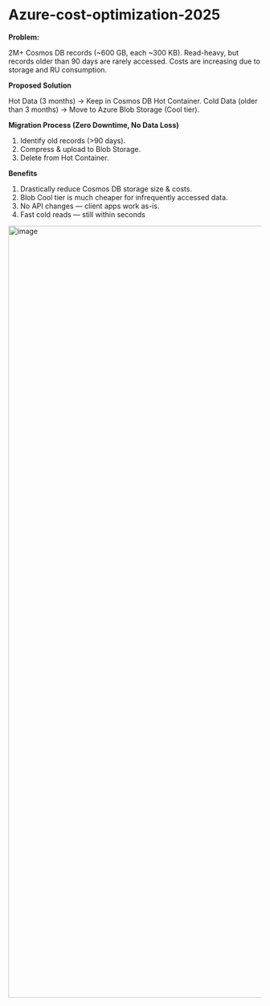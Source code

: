 # Azure-cost-optimization-2025

**Problem:**

2M+ Cosmos DB records (~600 GB, each ~300 KB).
Read-heavy, but records older than 90 days are rarely accessed.
Costs are increasing due to storage and RU consumption.


**Proposed Solution**

Hot Data (3 months) → Keep in Cosmos DB Hot Container.
Cold Data (older than 3 months) → Move to Azure Blob Storage (Cool tier).


**Migration Process (Zero Downtime, No Data Loss)**

1. Identify old records (>90 days).
2. Compress & upload to Blob Storage.
3. Delete from Hot Container.

**Benefits**

1. Drastically reduce Cosmos DB storage size & costs.
2. Blob Cool tier is much cheaper for infrequently accessed data.
3. No API changes — client apps work as-is.
4. Fast cold reads — still within seconds

<img width="1024" height="1536" alt="image" src="https://github.com/user-attachments/assets/3d0c6d65-0902-4923-baf0-efeb8e0c4820" />

